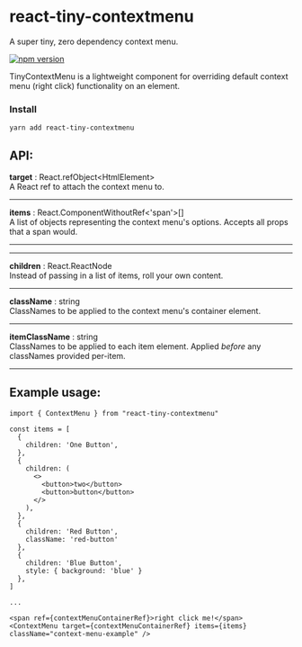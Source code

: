 # react-tiny-contextmenu

A super tiny, zero dependency context menu.

[![npm version](https://img.shields.io/npm/v/react-tiny-contextmenu.svg?style=flat)](https://www.npmjs.com/package/react-tiny-contextmenu)

TinyContextMenu is a lightweight component for overriding default context menu (right click) functionality on an element.

### Install

```console
yarn add react-tiny-contextmenu
```

## API:

**target** : React.refObject\<HtmlElement>
<br/>A React ref to attach the context menu to.

---

**items** : React.ComponentWithoutRef<'span'>[]
<br/>A list of objects representing the context menu's options. Accepts all props that a span would.

---

---

**children** : React.ReactNode
<br/>Instead of passing in a list of items, roll your own content.

---

**className** : string
<br/>ClassNames to be applied to the context menu's container element.

---

**itemClassName** : string
<br/>ClassNames to be applied to each item element. Applied _before_ any classNames provided per-item.

---

## Example usage:

```tsx
import { ContextMenu } from "react-tiny-contextmenu"

const items = [
  {
    children: 'One Button',
  },
  {
    children: (
      <>
        <button>two</button>
        <button>button</button>
      </>
    ),
  },
  {
    children: 'Red Button',
    className: 'red-button'
  },
  {
    children: 'Blue Button',
    style: { background: 'blue' }
  },
]

...

<span ref={contextMenuContainerRef}>right click me!</span>
<ContextMenu target={contextMenuContainerRef} items={items} className="context-menu-example" />
```
